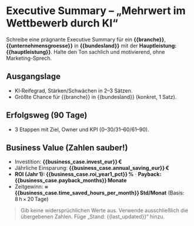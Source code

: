 # Executive Summary – „Mehrwert im Wettbewerb durch KI“

Schreibe eine prägnante Executive Summary für ein **{{branche}}**, **{{unternehmensgroesse}}** in **{{bundesland}}** mit der **Hauptleistung: {{hauptleistung}}**. 
Halte den Ton sachlich und motivierend, ohne Marketing-Sprech.

## Ausgangslage
- KI‑Reifegrad, Stärken/Schwächen in 2–3 Sätzen.
- Größte Chance für {{branche}} in {{bundesland}} (konkret, 1 Satz).

## Erfolgsweg (90 Tage)
- 3 Etappen mit Ziel, Owner und KPI (0–30/31–60/61–90).

## Business Value (Zahlen sauber!)
- Investition: **{{business_case.invest_eur}} €**
- Jährliche Einsparung: **{{business_case.annual_saving_eur}} €**
- **ROI (Jahr 1): {{business_case.roi_year1_pct}} %** · **Payback: {{business_case.payback_months}} Monate**
- Zeitgewinn: **≈ {{business_case.time_saved_hours_per_month}} Std/Monat** (Basis: 8 h × 20 Tage)

> Gib keine widersprüchlichen Werte aus. Verwende ausschließlich die übergebenen Zahlen.
> Füge „Stand: {{last_updated}}“ hinzu.
